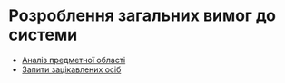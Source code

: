 # Розроблення загальних вимог до системи

- [Аналіз предметної області](/requirements/state-of-the-art.html)
- [Запити зацікавлених осіб](/requirements/stakeholders-needs.html)